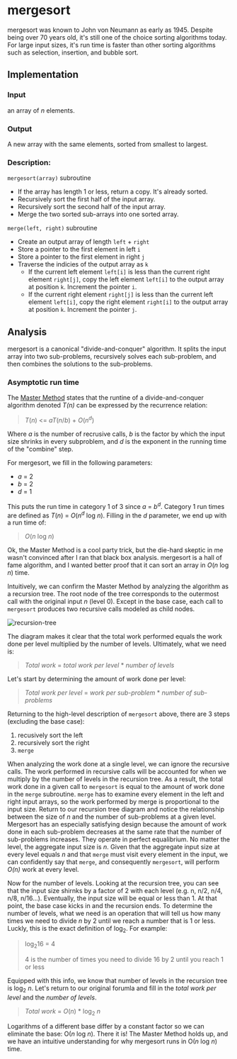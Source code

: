 # mergesort

mergesort was known to John von Neumann as early as 1945. Despite being over 70
years old, it's still one of the choice sorting algorithms today. For large
input sizes, it's run time is faster than other sorting algorithms such as
selection, insertion, and bubble sort.

## Implementation 

### Input

an array of *n* elements.

### Output

A new array with the same elements, sorted from smallest to largest.

### Description:
`mergesort(array)` subroutine
- If the array has length 1 or less, return a copy. It's already sorted.
- Recursively sort the first half of the input array.
- Recursively sort the second half of the input array.
- Merge the two sorted sub-arrays into one sorted array.

`merge(left, right)` subroutine 
- Create an output array of length `left` + `right`
- Store a pointer to the first element in left `i`
- Store a pointer to the first element in right `j`
- Traverse the indicies of the output array as `k`
   - If the current left element `left[i]` is less than the current right
     element `right[j]`, copy the left element `left[i]` to the output array at
     position `k`. Increment the pointer `i`.
   - If the current right element `right[j]` is less than the current left
     element `left[i]`, copy the right element `right[i]` to the output array at
     position `k`. Increment the pointer `j`.

## Analysis

mergesort is a canonical "divide-and-conquer" algorithm. It splits the input
array into two sub-problems, recursively solves each sub-problem, and then
combines the solutions to the sub-problems.

### Asymptotic run time

The [Master
Method](https://en.wikipedia.org/wiki/Master_theorem_(analysis_of_algorithms))
states that the runtine of a divide-and-conquer algorithm denoted *T(n)* can be
expressed by the recurrence relation:

> *T*(*n*) <= *aT*(*n*/*b*) + *O*(*n*<sup>*d*</sup>)

Where *a* is the number of recrusive calls, *b* is the factor by which the input
size shrinks in every subproblem, and *d* is the exponent in the running time of
the "combine" step.

For mergesort, we fill in the following parameters:
- *a* = 2
- *b* = 2
- *d* = 1

This puts the run time in category 1 of 3 since *a* = *b<sup>d</sup>*. Category 1 run
times are defined as *T*(*n*) = *O*(*n*<sup>*d*</sup> log *n*). Filling in the
*d* parameter, we end up with a run time of:

> *O*(*n* log *n*)

Ok, the Master Method is a cool party trick, but the die-hard skeptic in me
wasn't convinced after I ran that black box analysis. mergesort is a hall of fame
algorithm, and I wanted better proof that it can sort an array in *O*(*n* log *n*)
time.

Intuitively, we can confirm the Master Method by analyzing the algorithm as a
recursion tree. The root node of the tree corresponds to the outermost call with
the original input *n* (level 0). Except in the base case, each call to
`mergesort` produces two recursive calls modeled as child nodes. 

![recursion-tree](https://www.dropbox.com/s/18hvfyg61rlt3dc/recursion-tree.jpg?raw=1)

The diagram makes it clear that the total work performed equals the work done
per level multiplied by the number of levels. Ultimately, what we need is:

> *Total work* = *total work per level* * *number of levels*

Let's start by determining the amount of work done per level:

> *Total work per level* = *work per sub-problem* * *number of sub-problems*

Returning to the high-level description of `mergesort` above, there are 3 steps
(excluding the base case):
  1. recusively sort the left
  2. recursively sort the right
  3. `merge`

When analyzing the work done at a single level, we can ignore the recursive
calls. The work performed in recursive calls will be accounted for when we
multiply by the number of levels in the recursion tree. As a result, the total
work done in a given call to `mergesort` is equal to the amount of work done in
the `merge` subroutine. `merge` has to examine every element in the left and
right input arrays, so the work performed by merge is proportional to the input
size. Return to our recursion tree diagram and notice the relationship between
the size of *n* and the number of sub-problems at a given level. Mergesort has an
especially satisfying design because the amount of work done in each sub-problem
decreases at the same rate that the number of sub-problems increases. They
operate in perfect equalibrium. No matter the level, the aggregate input size is
*n*. Given that the aggregate input size at every level equals *n* and
that `merge` must visit every element in the input, we can confidently say that
`merge`, and consequently `mergesort`, will perform *O(n)* work at every level.

Now for the number of levels. Looking at the recursion tree, you can see that
the input size shirnks by a factor of 2 with each level (e.g. n, n/2, n/4, n/8,
n/16...). Eventually, the input size will be equal or less than 1. At that
point, the base case kicks in and the recursion ends. To determine the number of
levels, what we need is an operation that will tell us how many times we need to
divide *n* by 2 until we reach a number that is 1 or less. Luckly, this is the
exact definition of log<sub>2</sub>. For example:

> log<sub>2</sub>16 = 4
>
>4 is the number of times you need to divide 16 by 2 until you reach 1 or less

Equipped with this info, we know that number of levels in the recursion tree is
log<sub>2</sub> *n*. Let's return to our original forumla and fill in the *total
work per level* and the *number of levels*.

> *Total work* = *O*(*n*) * log<sub>2</sub> *n*

Logarithms of a different base differ by a constant factor so we can eliminate
the base: O(*n* log *n*). There it is! The Master Method holds up, and we have an
intuitive understanding for why mergesort runs in O(*n* log *n*) time.
